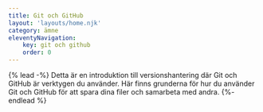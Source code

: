 ```yaml
---
title: Git och GitHub
layout: 'layouts/home.njk'
category: ämne
eleventyNavigation:
    key: git och github
    order: 0
---
```


{% lead -%}
Detta är en introduktion till versionshantering där Git och GitHub är verktygen du använder. Här finns grunderna för hur du använder Git och GitHub för att spara dina filer och samarbeta med andra.
{%- endlead %}
